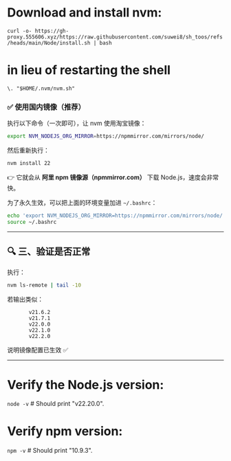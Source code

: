 # Download and install nvm:
`curl -o- https://gh-proxy.555606.xyz/https://raw.githubusercontent.com/suwei8/sh_toos/refs/heads/main/Node/install.sh | bash`

# in lieu of restarting the shell
`\. "$HOME/.nvm/nvm.sh"`




### ✅ 使用国内镜像（推荐）

执行以下命令（一次即可），让 nvm 使用淘宝镜像：

```bash
export NVM_NODEJS_ORG_MIRROR=https://npmmirror.com/mirrors/node/
```

然后重新执行：

```bash
nvm install 22
```

👉 它就会从 **阿里 npm 镜像源（npmmirror.com）** 下载 Node.js，速度会非常快。

为了永久生效，可以把上面的环境变量加进 `~/.bashrc`：

```bash
echo 'export NVM_NODEJS_ORG_MIRROR=https://npmmirror.com/mirrors/node/' >> ~/.bashrc
source ~/.bashrc
```

---

## 🔍 三、验证是否正常

执行：

```bash
nvm ls-remote | tail -10
```

若输出类似：

```
       v21.6.2
       v21.7.1
       v22.0.0
       v22.1.0
       v22.2.0
```

说明镜像配置已生效 ✅

---


# Verify the Node.js version:
`node -v` # Should print "v22.20.0".

# Verify npm version:
`npm -v` # Should print "10.9.3".
